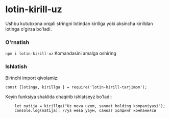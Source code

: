 
# lotin-kirill-uz

Ushbu kutubxona orqali stringni lotindan kirillga yoki aksincha kirilldan lotinga o'girsa bo'ladi.  

### O'rnatish 
```npm i lotin-kirill-uz``` 
Komandasini amalga oshiring  

### Ishlatish
Birinchi import qivolamiz:

```const {lotinga, kirillga } = require('lotin-kirill-tarjimon');```

Keyin funksiya shaklida chaqirib ishlatseyz bo'ladi:
``` 
    let natija = kirillga("Uz meva uzum, sanoat holding kompaniyasi");
    console.log(natija); //уз мева узум, саноат ҳолдинг компанияси
```
